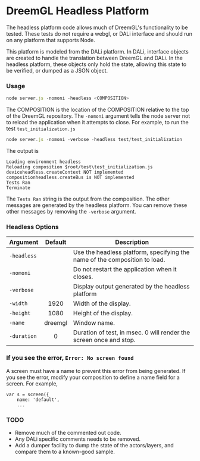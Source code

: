 # DreemGL Headless Platform

The headless platform code allows much of DreemGL's functionality to be tested. These tests do not require a webgl, or DALi interface and should run on any platform that supports Node.

This platform is modeled from the DALi platform. In DALi, interface objects are created to handle the translation between DreemGL and DALi. In the headless platform, these objects only hold the state, allowing this state to be verified, or dumped as a JSON object.

### Usage

```javascript
node server.js -nomoni -headless <COMPOSITION>
```

The COMPOSITION is the location of the COMPOSITION relative to the top of the DreemGL repository. The ```-nomoni``` argument tells the node server not to reload the application when it attempts to close. For example, to run the test ```test_initialization.js```

```javascript
node server.js -nomoni -verbose -headless test/test_initialization
```

The output is
```
Loading environment headless
Reloading composition $root/test\test_initialization.js
deviceheadless.createContext NOT implemented
compositionheadless.createBus is NOT implemented
Tests Ran
Terminate
```

The ```Tests Ran``` string is the output from the composition. The other messages are generated by the headless platform. You can remove these other messages by removing the ```-verbose``` argument.


### Headless Options

| Argument        | Default | Description  |
| --------------- |:-------:| -------------|
| ```-headless``` |         |  Use the headless platform, specifying the name of the composition to load. |
| ```-nomoni```   |  | Do not restart the application when it closes. |
| ```-verbose```  |  | Display output generated by the headless platform |
| ```-width```    | 1920    |  Width of the display. |
| ```-height```   | 1080    |  Height of the display. |
| ```-name```     | dreemgl |  Window name. |
| ```-duration``` | 0       |  Duration of test, in msec. 0 will render the screen once and stop. |



### If you see the error, ```Error: No screen found```

A screen must have a name to prevent this error from being generated. If you see the error, modify your composition to define a name field for a screen. For example,
```
var s = screen({
	name: 'default',
	...      
```


### TODO

 * Remove much of the commented out code.
 * Any DALi specific comments needs to be removed.
 * Add a dumper facility to dump the state of the actors/layers, and compare them to a known-good sample.
